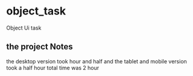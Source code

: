 # object_task
Object Ui task


## the project Notes 
the desktop version took hour and half and the tablet and mobile version took a half hour
total time was 2 hour
